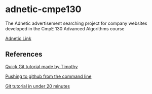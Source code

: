 # adnetic-cmpe130
The Adnetic advertisement searching project for company websites developed in the CmpE 130 Advanced Algorithms course

[Adnetic Link](https://timothyle.github.io/adnetic-cmpe130/)   

## References

[Quick Git tutorial made by Timothy](https://github.com/TimothyLe/adnetic-cmpe130/wiki/Pushing-to-repo-via-Git-Bash-or-Terminal)

[Pushing to github from the command line](https://help.github.com/articles/adding-an-existing-project-to-github-using-the-command-line/)   

[Git tutorial in under 20 minutes](https://www.youtube.com/watch?v=0fKg7e37bQE)  
